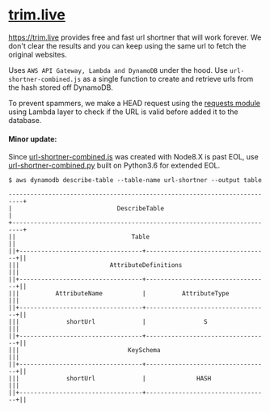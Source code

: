 # [trim.live](https://trim.live/)

https://trim.live provides free and fast url shortner that will work forever. We don't clear the results and you can keep using the same url to fetch the original websites.

Uses ```AWS API Gateway, Lambda and DynamoDB``` under the hood. Use ```url-shortner-combined.js``` as a single function to create and retrieve urls from the hash stored off DynamoDB.

To prevent spammers, we make a HEAD request using the [requests module](https://github.com/shreyasgaonkar/aws-lambda-code-samples/tree/master/lambda-layer) using Lambda layer to check if the URL is valid before added it to the database.

#### Minor update:
Since [url-shortner-combined.js](url-shortner-combined.js) was created with Node8.X is past EOL, use [url-shortner-combined.py](url-shortner-combined.py) built on Python3.6 for extended EOL.

```console
$ aws dynamodb describe-table --table-name url-shortner --output table
```
```
--------------------------------------------------------------------------+
|                             DescribeTable                               |
+-------------------------------------------------------------------------+
||                                Table                                  ||
||+----------------------------------+----------------------------------+||
|||                         AttributeDefinitions                        |||
||+----------------------------------+----------------------------------+||
|||          AttributeName           |          AttributeType           |||
||+----------------------------------+----------------------------------+||
|||             shortUrl             |                S                 |||
||+----------------------------------+----------------------------------+||
|||                              KeySchema                              |||
||+----------------------------------+----------------------------------+||
|||             shortUrl             |              HASH                |||
||+----------------------------------+----------------------------------+||
```
